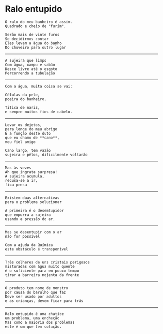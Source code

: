 Ralo entupido
=============

    O ralo do meu banheiro é assim.
    Quadrado e cheio de "furim".
    
    Serão mais de vinte furos
    Se decidirmos contar
    Eles levam a àgua do banho
    Do chuveiro para outro lugar

-----

    A sujeira que limpo
    Com água, xampu e sabão
    Desce livre até o esgoto
    Percorrendo a tubulação

-----

    Com a água, muita coisa se vai:

    Células da pele, 
    poeira do banheiro.
    
    Titica de nariz, 
    e sempre muitos fios de cabelo.

-----

    Levar os dejetos,
    para longe do meu abrigo
    É a função deste duto
    que eu chamo de **cano**,
    meu fiel amigo

    Cano largo, tem vazão
    sujeira e pêlos, dificilmente voltarão

----

    Mas às vezes
    Ah que ingrata surpresa!
    A sujeira acumula,
    recusa-se a ir, 
    fica presa

----

    Existem duas alternativas 
    para o problema solucionar

    A primeira é o desemtupidor
    que empurra a sujeira
    usando a pressão do ar.

----
    
    Mas se desentupir com o ar
    não for possível
    
    Com a ajuda da Química
    este obstáculo é transponível

----

    Três colheres de uns cristais perigosos
    misturadas com água muito quente
    é o suficiente para em pouco tempo
    tirar a barreira nojenta da frente

-----

    O produto tem nome de monstro
    por causa do barulho que faz
    Deve ser usado por adultos
    e as crianças, devem ficar para trás

-----

    Ralo entupido é uma chatice
    um problema, uma encheção
    Mas como a maioria dos problemas
    este é um que tem solução.
